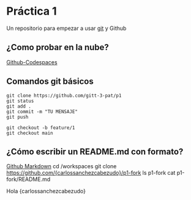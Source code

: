 # Práctica 1

Un repositorio para empezar a usar [git](https://git-scm.com/) y Github

## ¿Como probar en la nube?

[Github-Codespaces](https://github.com/features/codespaces)

## Comandos git básicos

```
git clone https://github.com/gitt-3-pat/p1
git status
git add .
git commit -m "TU MENSAJE"
git push

git checkout -b feature/1
git checkout main
```

## ¿Cómo escribir un README.md con formato?

[Github Markdown](https://docs.github.com/es/get-started/writing-on-github/getting-started-with-writing-and-formatting-on-github/basic-writing-and-formatting-syntax)
cd /workspaces
git clone https://github.com/{carlossanchezcabezudo}/p1-fork
ls p1-fork
cat p1-fork/README.md
<!DOCTYPE html>
<html>
<head><title></title></head>
<body><p>Hola {carlossanchezcabezudo}</p></body>
</html>

